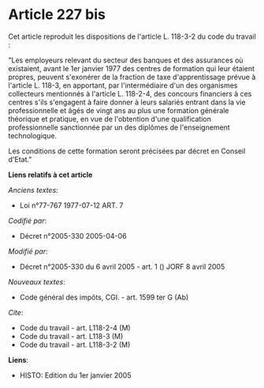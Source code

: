 # Article 227 bis

Cet article reproduit les dispositions de l'article L. 118-3-2 du code du travail :

"Les employeurs relevant du secteur des banques et des assurances où existaient, avant le 1er janvier 1977 des centres de
formation qui leur étaient propres, peuvent s'exonérer de la fraction de taxe d'apprentissage prévue à l'article L. 118-3, en
apportant, par l'intermédiaire d'un des organismes collecteurs mentionnés à l'article L. 118-2-4, des concours financiers à
ces centres s'ils s'engagent à faire donner à leurs salariés entrant dans la vie professionnelle et âgés de vingt ans au plus
une formation générale théorique et pratique, en vue de l'obtention d'une qualification professionnelle sanctionnée par un
des diplômes de l'enseignement technologique.

Les conditions de cette formation seront précisées par décret en Conseil d'Etat."

**Liens relatifs à cet article**

_Anciens textes_:

  - Loi n°77-767 1977-07-12 ART. 7

_Codifié par_:

  - Décret n°2005-330 2005-04-06

_Modifié par_:

  - Décret n°2005-330 du 6 avril 2005 - art. 1 () JORF 8 avril 2005

_Nouveaux textes_:

  - Code général des impôts, CGI. - art. 1599 ter G (Ab)

_Cite_:

  - Code du travail - art. L118-2-4 (M)
  - Code du travail - art. L118-3 (M)
  - Code du travail - art. L118-3-2 (M)

**Liens**:

  - HISTO: Edition du 1er janvier 2005
